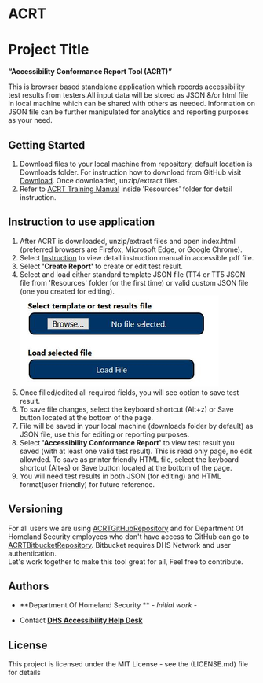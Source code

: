 # ACRT
# Project Title
**“Accessibility Conformance Report Tool (ACRT)”** 

This is browser based standalone application which records accessibility test results from testers.All input data will be stored as JSON &/or html file in local machine which can be shared with others as needed. Information on JSON file can be further manipulated for analytics and reporting purposes as your need. 

## Getting Started
1) Download files to your local machine from repository, default location is Downloads folder. For instruction how to download from GitHub visit [Download](https://www.wikihow.com/Download-a-GitHub-Folder ). Once downloaded, unzip/extract files. 
2) Refer to [ACRT Training Manual](https://github.com/Section508Coordinators/ACRT/blob/master/Resources/ACRTTrainingManual.pdf ) inside 'Resources' folder for detail instruction. 


## Instruction to use application
1) After ACRT is downloaded, unzip/extract files and open index.html  (preferred browsers are Firefox, Microsoft Edge, or Google Chrome). <br />
2) Select [Instruction](https://github.com/Section508Coordinators/ACRT/blob/master/Resources/ACRTTrainingManual.pdf ) to view detail instruction manual in accessible pdf file. <br />
3) Select **'Create Report'** to create or edit test result. 
4) Select and load either standard template JSON file (TT4 or TT5 JSON file from 'Resources' folder for the first time) or valid custom JSON file (one you created for editing). <br />
![Select & Load](./Resources/select_load.JPG)
5) Once filled/edited all required fields, you will see option to save test result.
6) To save file changes, select the keyboard shortcut (Alt+z) or Save button located at the bottom of the page.<br/>
7) File will be saved in your local machine (downloads folder by default) as JSON file, use this for editing or reporting purposes. <br />
8) Select **'Accessibility Conformance Report'** to view test result you saved (with at least one valid test result). This is read only page, no edit allowded. To save as printer friendly HTML file, select the keyboard shortcut (Alt+s) or Save button located at the bottom of the page.<br/>
9) You will need test results in both JSON (for editing) and HTML format(user friendly) for future reference. <br/>

## Versioning
For all users we are using [ACRTGitHubRepository](https://github.com/Section508Coordinators/ACRT ) and for Department Of Homeland Security employees who don't have access to GitHub can go to [ACRTBitbucketRepository](https://maestro.dhs.gov/stash/projects/APPDEV/repos/acrt/browse/acrt). Bitbucket requires DHS Network and user authentication. <br />Let's work together to make this tool great for all, Feel free to contribute. 

## Authors

* **Department Of Homeland Security ** - *Initial work* - 


* Contact
**[DHS Accessibility Help Desk](mailto:accessibility@hq.dhs.gov?subject=ACRT%20feedback)**


## License

This project is licensed under the MIT License - see the (LICENSE.md) file for details

